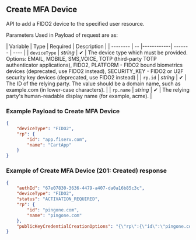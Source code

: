 ## Create MFA Device

API to add a FIDO2 device to the specified user resource.

<!--
type: tab
titles: Request, Response
-->

Parameters Used in Payload of request are as:

| Variable | Type | Required | Description |
| -------- | -- |------------| ------- | ---- |
| `deviceType` | *string* | &#10004; | The device type which must be provided. Options: EMAIL, MOBILE, SMS,VOICE, TOTP (third-party TOTP authenticator applications), FIDO2, PLATFORM - FIDO2 bound biometrics devices (deprecated, use FIDO2 instead), SECURITY_KEY - FIDO2 or U2F security key devices (deprecated, use FIDO2 instead) |
| `rp.id` | *string* | &#10004; | The ID of the relying party. The value should be a domain name, such as example.com (in lower-case characters). |
| `rp.name` | *string* | &#10004; | The relying party's human-readable display name (for example, acme). |

### Example Payload to Create MFA Device

```json
{
    "deviceType": "FIDO2",
    "rp": {
        "id": "app.fiserv.com",
        "name": "CartApp"
    }
}
```
<!--
type: tab
-->

### Example of Create MFA Device (201: Created) response

```json
{
    "authId": "67e07830-3636-4479-a407-da0a16b85c3c",
    "deviceType": "FIDO2",
    "status": "ACTIVATION_REQUIRED",
    "rp": {
        "id": "pingone.com",
        "name": "pingone.com"
    },
    "publicKeyCredentialCreationOptions": "{\"rp\":{\"id\":\"pingone.com\",\"name\":\"pingone.com\"},\"user\":{\"id\":[-121,2,76,83,98,-86,-48,1,-114,31,-30,-9,116,52,-37,-78,68,-51,63,37,14,68,-112,56,-104,-7,-41,-116,-121,-46,-38,22],\"displayName\":\"APM_NA_TEST_RUN_2102231126$demouser\",\"name\":\"APM_NA_TEST_RUN_2102231126$demouser\"},\"challenge\":[-19,41,45,-102,-21,109,-109,-125,32,121,-4,-78,-123,80,53,58,81,29,-111,81,75,11,-44,73,-81,90,4,42,-27,108,75,20],\"pubKeyCredParams\":[{\"type\":\"public-key\",\"alg\":\"-7\"},{\"type\":\"public-key\",\"alg\":\"-37\"},{\"type\":\"public-key\",\"alg\":\"-257\"}],\"timeout\":120000,\"excludeCredentials\":[],\"authenticatorSelection\":{\"residentKey\":\"required\",\"requireResidentKey\":true,\"userVerification\":\"required\"},\"attestation\":\"none\"}"
}

```
<!-- type: tab-end -->